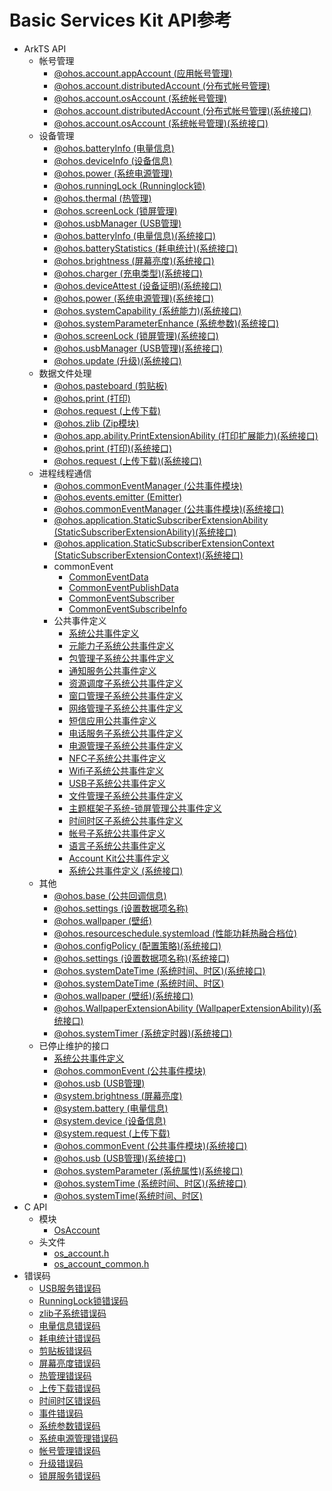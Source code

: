 # Basic Services Kit API参考

- ArkTS API
  - 帐号管理
    - [@ohos.account.appAccount (应用帐号管理)](js-apis-appAccount.md)
    - [@ohos.account.distributedAccount (分布式帐号管理)](js-apis-distributed-account.md)
    - [@ohos.account.osAccount (系统帐号管理)](js-apis-osAccount.md)
    <!--Del-->
    - [@ohos.account.distributedAccount (分布式帐号管理)(系统接口)](js-apis-distributed-account-sys.md)
    - [@ohos.account.osAccount (系统帐号管理)(系统接口)](js-apis-osAccount-sys.md)
    <!--DelEnd-->
  - 设备管理
    - [@ohos.batteryInfo (电量信息)](js-apis-battery-info.md)
    - [@ohos.deviceInfo (设备信息)](js-apis-device-info.md)
    - [@ohos.power (系统电源管理)](js-apis-power.md)
    - [@ohos.runningLock (Runninglock锁)](js-apis-runninglock.md)
    - [@ohos.thermal (热管理)](js-apis-thermal.md)
    - [@ohos.screenLock (锁屏管理)](js-apis-screen-lock.md)       
    - [@ohos.usbManager (USB管理)](js-apis-usbManager.md)
    <!--Del-->
    - [@ohos.batteryInfo (电量信息)(系统接口)](js-apis-battery-info-sys.md)
    - [@ohos.batteryStatistics (耗电统计)(系统接口)](js-apis-batteryStatistics-sys.md)
    - [@ohos.brightness (屏幕亮度)(系统接口)](js-apis-brightness-sys.md)
    - [@ohos.charger (充电类型)(系统接口)](js-apis-charger-sys.md)
    - [@ohos.deviceAttest (设备证明)(系统接口)](js-apis-deviceAttest-sys.md)
    - [@ohos.power (系统电源管理)(系统接口)](js-apis-power-sys.md)
    - [@ohos.systemCapability (系统能力)(系统接口)](js-apis-system-capability-sys.md)
    - [@ohos.systemParameterEnhance (系统参数)(系统接口)](js-apis-system-parameterEnhance-sys.md)
    - [@ohos.screenLock (锁屏管理)(系统接口)](js-apis-screen-lock-sys.md)
    - [@ohos.usbManager (USB管理)(系统接口)](js-apis-usbManager-sys.md)
    - [@ohos.update (升级)(系统接口)](js-apis-update-sys.md)
    <!--DelEnd-->
  - 数据文件处理
    - [@ohos.pasteboard (剪贴板)](js-apis-pasteboard.md)
    - [@ohos.print (打印)](js-apis-print.md)
    - [@ohos.request (上传下载)](js-apis-request.md)
    - [@ohos.zlib (Zip模块)](js-apis-zlib.md)
    <!--Del-->
    - [@ohos.app.ability.PrintExtensionAbility (打印扩展能力)(系统接口)](js-apis-app-ability-PrintExtensionAbility-sys.md)
    - [@ohos.print (打印)(系统接口)](js-apis-print-sys.md)
    - [@ohos.request (上传下载)(系统接口)](js-apis-request-sys.md)
    <!--DelEnd-->
  - 进程线程通信
    - [@ohos.commonEventManager (公共事件模块)](js-apis-commonEventManager.md)
    - [@ohos.events.emitter (Emitter)](js-apis-emitter.md)
    <!--Del-->
    - [@ohos.commonEventManager (公共事件模块)(系统接口)](js-apis-commonEventManager-sys.md)
    - [@ohos.application.StaticSubscriberExtensionAbility (StaticSubscriberExtensionAbility)(系统接口)](js-apis-application-staticSubscriberExtensionAbility-sys.md)
    - [@ohos.application.StaticSubscriberExtensionContext (StaticSubscriberExtensionContext)(系统接口)](js-apis-application-StaticSubscriberExtensionContext-sys.md)
    <!--DelEnd-->
    - commonEvent
      - [CommonEventData](js-apis-inner-commonEvent-commonEventData.md)
      - [CommonEventPublishData](js-apis-inner-commonEvent-commonEventPublishData.md)
      - [CommonEventSubscriber](js-apis-inner-commonEvent-commonEventSubscriber.md)
      - [CommonEventSubscribeInfo](js-apis-inner-commonEvent-commonEventSubscribeInfo.md)
    - 公共事件定义
      - [系统公共事件定义](common_event/commonEventManager-definitions.md)
      - [元能力子系统公共事件定义](common_event/commonEvent-ability.md)
      - [包管理子系统公共事件定义](common_event/commonEvent-bundleManager.md)
      - [通知服务公共事件定义](common_event/commonEvent-ans.md)
      - [资源调度子系统公共事件定义](common_event/commonEvent-resourceschedule.md)
      - [窗口管理子系统公共事件定义](common_event/commonEvent-window.md)
      - [网络管理子系统公共事件定义](common_event/commonEvent-netmanager.md)
      - [短信应用公共事件定义](common_event/commonEvent-mms.md)
      - [电话服务子系统公共事件定义](common_event/commonEvent-telephony.md)
      - [电源管理子系统公共事件定义](common_event/commonEvent-powermgr.md)
      - [NFC子系统公共事件定义](common_event/commonEvent-nfc.md)
      - [Wifi子系统公共事件定义](common_event/commonEvent-wifi.md)
      - [USB子系统公共事件定义](common_event/commonEvent-usb.md)
      - [文件管理子系统公共事件定义](common_event/commonEvent-filemanagement.md)
      - [主题框架子系统-锁屏管理公共事件定义](common_event/commonEvent-screenlock.md)
      - [时间时区子系统公共事件定义](common_event/commonEvent-time.md)
      - [帐号子系统公共事件定义](common_event/commonEvent-account.md)
      - [语言子系统公共事件定义](common_event/commonEvent-locale.md)
      - [Account Kit公共事件定义](common_event/commonEvent-accountkit.md)
      <!--Del-->
      - [系统公共事件定义 (系统接口)](common_event/commonEventManager-definitions-sys.md)
      <!--DelEnd-->
  - 其他
    - [@ohos.base (公共回调信息)](js-apis-base.md)
    - [@ohos.settings (设置数据项名称)](js-apis-settings.md)
    - [@ohos.wallpaper (壁纸)](js-apis-wallpaper.md)
    - [@ohos.resourceschedule.systemload (性能功耗热融合档位)](js-apis-resourceschedule-systemload.md)
    <!--Del-->
    - [@ohos.configPolicy (配置策略)(系统接口)](js-apis-configPolicy-sys.md)
    - [@ohos.settings (设置数据项名称)(系统接口)](js-apis-settings-sys.md)
    - [@ohos.systemDateTime (系统时间、时区)(系统接口)](js-apis-system-date-time-sys.md)
    - [@ohos.systemDateTime (系统时间、时区)](js-apis-date-time.md)
    - [@ohos.wallpaper (壁纸)(系统接口)](js-apis-wallpaper-sys.md)
    - [@ohos.WallpaperExtensionAbility (WallpaperExtensionAbility)(系统接口)](js-apis-WallpaperExtensionAbility-sys.md)
    - [@ohos.systemTimer (系统定时器)(系统接口)](js-apis-system-timer-sys.md)
    <!--DelEnd-->
  - 已停止维护的接口
    - [系统公共事件定义](common_event/commonEvent-definitions.md)
    - [@ohos.commonEvent (公共事件模块)](js-apis-commonEvent.md)
    - [@ohos.usb (USB管理)](js-apis-usb-deprecated.md)
    - [@system.brightness (屏幕亮度)](js-apis-system-brightness.md)
    - [@system.battery (电量信息)](js-apis-system-battery.md)
    - [@system.device (设备信息)](js-apis-system-device.md)
    - [@system.request (上传下载)](js-apis-system-request.md)
    <!--Del-->
    - [@ohos.commonEvent (公共事件模块)(系统接口)](js-apis-commonEvent-sys.md)
    - [@ohos.usb (USB管理)(系统接口)](js-apis-usb-deprecated-sys.md)
    - [@ohos.systemParameter (系统属性)(系统接口)](js-apis-system-parameter-sys.md)
    - [@ohos.systemTime (系统时间、时区)(系统接口)](js-apis-system-time-sys.md)
    <!--DelEnd-->
    - [@ohos.systemTime(系统时间、时区)](js-apis-time.md)
- C API
  - 模块
    - [OsAccount](_os_account.md)
  - 头文件
    - [os_account.h](os__account_8h.md)
    - [os_account_common.h](os__account__common_8h.md)
- 错误码
  - [USB服务错误码](errorcode-usb.md)
  - [RunningLock锁错误码](errorcode-runninglock.md)
  - [zlib子系统错误码](errorcode-zlib.md)  
  - [电量信息错误码](errorcode-battery-info.md)
  - [耗电统计错误码](errorcode-batteryStatistics.md)
  - [剪贴板错误码](errorcode-pasteboard.md)
  - [屏幕亮度错误码](errorcode-brightness.md)
  - [热管理错误码](errorcode-thermal.md)
  - [上传下载错误码](errorcode-request.md)
  - [时间时区错误码](errorcode-time.md)
  - [事件错误码](errorcode-CommonEventService.md)
  - [系统参数错误码](errorcode-system-parameterV9.md)
  - [系统电源管理错误码](errorcode-power.md)
  - [帐号管理错误码](errorcode-account.md)
  - [升级错误码](errorcode-update.md)
  - [锁屏服务错误码](errorcode-screenlock.md)
